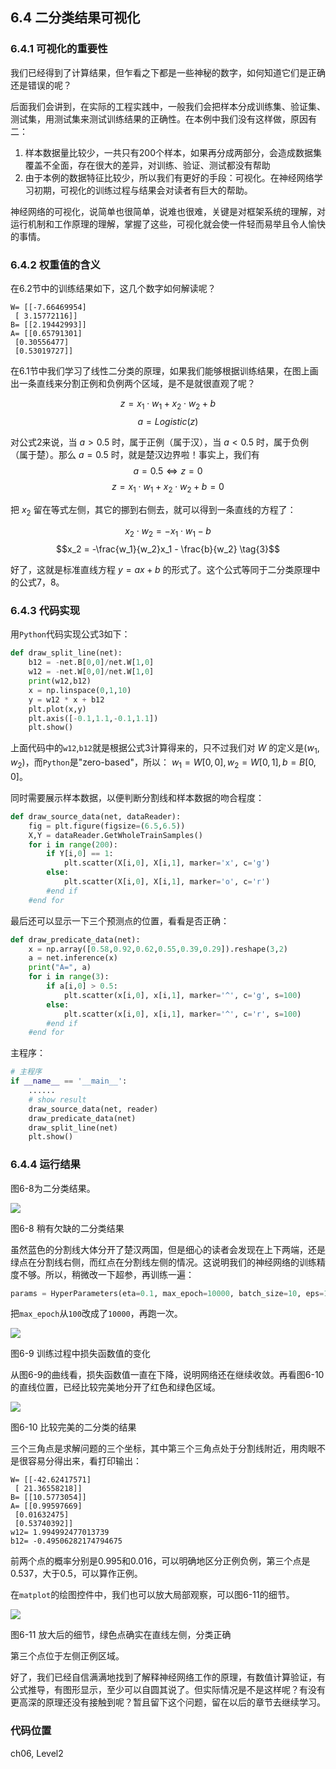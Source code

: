 <!--Copyright © Microsoft Corporation. All rights reserved.
  适用于[License](https://github.com/Microsoft/ai-edu/blob/master/LICENSE.md)版权许可-->

## 6.4 二分类结果可视化

### 6.4.1 可视化的重要性

我们已经得到了计算结果，但乍看之下都是一些神秘的数字，如何知道它们是正确还是错误的呢？

后面我们会讲到，在实际的工程实践中，一般我们会把样本分成训练集、验证集、测试集，用测试集来测试训练结果的正确性。在本例中我们没有这样做，原因有二：

1. 样本数据量比较少，一共只有200个样本，如果再分成两部分，会造成数据集覆盖不全面，存在很大的差异，对训练、验证、测试都没有帮助
2. 由于本例的数据特征比较少，所以我们有更好的手段：可视化。在神经网络学习初期，可视化的训练过程与结果会对读者有巨大的帮助。

神经网络的可视化，说简单也很简单，说难也很难，关键是对框架系统的理解，对运行机制和工作原理的理解，掌握了这些，可视化就会使一件轻而易举且令人愉快的事情。

### 6.4.2 权重值的含义

在6.2节中的训练结果如下，这几个数字如何解读呢？

```
W= [[-7.66469954]
 [ 3.15772116]]
B= [[2.19442993]]
A= [[0.65791301]
 [0.30556477]
 [0.53019727]]
``````

在6.1节中我们学习了线性二分类的原理，如果我们能够根据训练结果，在图上画出一条直线来分割正例和负例两个区域，是不是就很直观了呢？

$$
z = x_{1} \cdot w_1 + x_{2} \cdot w_2 + b \tag{1}
$$
$$
a=Logistic(z) \tag{2}
$$

对公式2来说，当 $a>0.5$ 时，属于正例（属于汉），当 $a<0.5$ 时，属于负例（属于楚）。那么 $a=0.5$ 时，就是楚汉边界啦！事实上，我们有
$$a = 0.5 \Leftrightarrow z=0$$
$$z = x_{1} \cdot w_1 + x_{2} \cdot w_2 + b = 0$$

把 $x_2$ 留在等式左侧，其它的挪到右侧去，就可以得到一条直线的方程了：

$$x_{2} \cdot w_2 = -x_{1} \cdot w_1 - b$$
$$x_2 = -\frac{w_1}{w_2}x_1 - \frac{b}{w_2} \tag{3}$$

好了，这就是标准直线方程 $y=ax+b$ 的形式了。这个公式等同于二分类原理中的公式7，8。

### 6.4.3 代码实现

用`Python`代码实现公式3如下：

```Python
def draw_split_line(net):
    b12 = -net.B[0,0]/net.W[1,0]
    w12 = -net.W[0,0]/net.W[1,0]
    print(w12,b12)
    x = np.linspace(0,1,10)
    y = w12 * x + b12
    plt.plot(x,y)
    plt.axis([-0.1,1.1,-0.1,1.1])
    plt.show()
```
上面代码中的`w12`,`b12`就是根据公式3计算得来的，只不过我们对 $W$ 的定义是$(w_1, w_2)$，而`Python`是"zero-based"，所以：
$w_1 = W[0,0],w_2 = W[0,1],b = B[0,0]$。

同时需要展示样本数据，以便判断分割线和样本数据的吻合程度：

```Python
def draw_source_data(net, dataReader):
    fig = plt.figure(figsize=(6.5,6.5))
    X,Y = dataReader.GetWholeTrainSamples()
    for i in range(200):
        if Y[i,0] == 1:
            plt.scatter(X[i,0], X[i,1], marker='x', c='g')
        else:
            plt.scatter(X[i,0], X[i,1], marker='o', c='r')
        #end if
    #end for
```

最后还可以显示一下三个预测点的位置，看看是否正确：

```Python
def draw_predicate_data(net):
    x = np.array([0.58,0.92,0.62,0.55,0.39,0.29]).reshape(3,2)
    a = net.inference(x)
    print("A=", a)
    for i in range(3):
        if a[i,0] > 0.5:
            plt.scatter(x[i,0], x[i,1], marker='^', c='g', s=100)
        else:
            plt.scatter(x[i,0], x[i,1], marker='^', c='r', s=100)
        #end if
    #end for
```
主程序：

```Python
# 主程序
if __name__ == '__main__':
    ......
    # show result
    draw_source_data(net, reader)
    draw_predicate_data(net)
    draw_split_line(net)
    plt.show()
```

### 6.4.4 运行结果

图6-8为二分类结果。

<img src="../Images/6/binary_result.png" ch="500" />

图6-8 稍有欠缺的二分类结果

虽然蓝色的分割线大体分开了楚汉两国，但是细心的读者会发现在上下两端，还是绿点在分割线右侧，而红点在分割线左侧的情况。这说明我们的神经网络的训练精度不够。所以，稍微改一下超参，再训练一遍：

```Python
params = HyperParameters(eta=0.1, max_epoch=10000, batch_size=10, eps=1e-3, net_type=NetType.BinaryClassifier)
```
把`max_epoch`从`100`改成了`10000`，再跑一次。

<img src="../Images/6/binary_loss_10k.png" ch="500" />

图6-9 训练过程中损失函数值的变化

从图6-9的曲线看，损失函数值一直在下降，说明网络还在继续收敛。再看图6-10的直线位置，已经比较完美地分开了红色和绿色区域。

<img src="../Images/6/binary_result_10k.png" ch="500" />

图6-10 比较完美的二分类的结果

三个三角点是求解问题的三个坐标，其中第三个三角点处于分割线附近，用肉眼不是很容易分得出来，看打印输出：

```
W= [[-42.62417571]
 [ 21.36558218]]
B= [[10.5773054]]
A= [[0.99597669]
 [0.01632475]
 [0.53740392]]
w12= 1.994992477013739
b12= -0.49506282174794675
```

前两个点的概率分别是0.995和0.016，可以明确地区分正例负例，第三个点是0.537，大于0.5，可以算作正例。

在`matplot`的绘图控件中，我们也可以放大局部观察，可以图6-11的细节。

<img src="../Images/6/binary_result_10k_zoom.png" ch="500" />

图6-11 放大后的细节，绿色点确实在直线左侧，分类正确

第三个点位于左侧正例区域。

好了，我们已经自信满满地找到了解释神经网络工作的原理，有数值计算验证，有公式推导，有图形显示，至少可以自圆其说了。但实际情况是不是这样呢？有没有更高深的原理还没有接触到呢？暂且留下这个问题，留在以后的章节去继续学习。

### 代码位置

ch06, Level2

